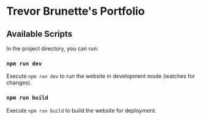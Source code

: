 # Trevor Brunette's Portfolio


## Available Scripts

In the project directory, you can run:

### `npm run dev`

Execute `npm run dev` to run the website in development mode (watches for changes).

### `npm run build`

Execute `npm run build` to build the website for deployment.
